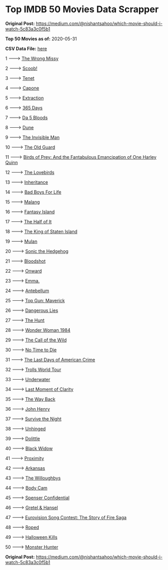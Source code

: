 # Top IMDB 50 Movies Data Scrapper

**Original Post:** https://medium.com/@nishantsahoo/which-movie-should-i-watch-5c83a3c0f5b1

**Top 50 Movies as of:** 2020-05-31

**CSV Data File:** [here](/Data/data.csv)

1 ---> [The Wrong Missy](https://www.imdb.com/title/tt9619798/?ref_=adv_li_tt)

2 ---> [Scoob!](https://www.imdb.com/title/tt3152592/?ref_=adv_li_tt)

3 ---> [Tenet](https://www.imdb.com/title/tt6723592/?ref_=adv_li_tt)

4 ---> [Capone](https://www.imdb.com/title/tt6199572/?ref_=adv_li_tt)

5 ---> [Extraction](https://www.imdb.com/title/tt8936646/?ref_=adv_li_tt)

6 ---> [365 Days](https://www.imdb.com/title/tt10886166/?ref_=adv_li_tt)

7 ---> [Da 5 Bloods](https://www.imdb.com/title/tt9777644/?ref_=adv_li_tt)

8 ---> [Dune](https://www.imdb.com/title/tt1160419/?ref_=adv_li_tt)

9 ---> [The Invisible Man](https://www.imdb.com/title/tt1051906/?ref_=adv_li_tt)

10 ---> [The Old Guard](https://www.imdb.com/title/tt7556122/?ref_=adv_li_tt)

11 ---> [Birds of Prey: And the Fantabulous Emancipation of One Harley Quinn](https://www.imdb.com/title/tt7713068/?ref_=adv_li_tt)

12 ---> [The Lovebirds](https://www.imdb.com/title/tt8851668/?ref_=adv_li_tt)

13 ---> [Inheritance](https://www.imdb.com/title/tt7923220/?ref_=adv_li_tt)

14 ---> [Bad Boys For Life](https://www.imdb.com/title/tt1502397/?ref_=adv_li_tt)

15 ---> [Malang](https://www.imdb.com/title/tt9877170/?ref_=adv_li_tt)

16 ---> [Fantasy Island](https://www.imdb.com/title/tt0983946/?ref_=adv_li_tt)

17 ---> [The Half of It](https://www.imdb.com/title/tt9683478/?ref_=adv_li_tt)

18 ---> [The King of Staten Island](https://www.imdb.com/title/tt9686708/?ref_=adv_li_tt)

19 ---> [Mulan](https://www.imdb.com/title/tt4566758/?ref_=adv_li_tt)

20 ---> [Sonic the Hedgehog](https://www.imdb.com/title/tt3794354/?ref_=adv_li_tt)

21 ---> [Bloodshot](https://www.imdb.com/title/tt1634106/?ref_=adv_li_tt)

22 ---> [Onward](https://www.imdb.com/title/tt7146812/?ref_=adv_li_tt)

23 ---> [Emma.](https://www.imdb.com/title/tt9214832/?ref_=adv_li_tt)

24 ---> [Antebellum](https://www.imdb.com/title/tt10065694/?ref_=adv_li_tt)

25 ---> [Top Gun: Maverick](https://www.imdb.com/title/tt1745960/?ref_=adv_li_tt)

26 ---> [Dangerous Lies](https://www.imdb.com/title/tt10183816/?ref_=adv_li_tt)

27 ---> [The Hunt](https://www.imdb.com/title/tt8244784/?ref_=adv_li_tt)

28 ---> [Wonder Woman 1984](https://www.imdb.com/title/tt7126948/?ref_=adv_li_tt)

29 ---> [The Call of the Wild](https://www.imdb.com/title/tt7504726/?ref_=adv_li_tt)

30 ---> [No Time to Die](https://www.imdb.com/title/tt2382320/?ref_=adv_li_tt)

31 ---> [The Last Days of American Crime](https://www.imdb.com/title/tt1552211/?ref_=adv_li_tt)

32 ---> [Trolls World Tour](https://www.imdb.com/title/tt6587640/?ref_=adv_li_tt)

33 ---> [Underwater](https://www.imdb.com/title/tt5774060/?ref_=adv_li_tt)

34 ---> [Last Moment of Clarity](https://www.imdb.com/title/tt1929297/?ref_=adv_li_tt)

35 ---> [The Way Back](https://www.imdb.com/title/tt8544498/?ref_=adv_li_tt)

36 ---> [John Henry](https://www.imdb.com/title/tt8170298/?ref_=adv_li_tt)

37 ---> [Survive the Night](https://www.imdb.com/title/tt10303324/?ref_=adv_li_tt)

38 ---> [Unhinged](https://www.imdb.com/title/tt10059518/?ref_=adv_li_tt)

39 ---> [Dolittle](https://www.imdb.com/title/tt6673612/?ref_=adv_li_tt)

40 ---> [Black Widow](https://www.imdb.com/title/tt3480822/?ref_=adv_li_tt)

41 ---> [Proximity](https://www.imdb.com/title/tt8718300/?ref_=adv_li_tt)

42 ---> [Arkansas](https://www.imdb.com/title/tt9139586/?ref_=adv_li_tt)

43 ---> [The Willoughbys](https://www.imdb.com/title/tt5206260/?ref_=adv_li_tt)

44 ---> [Body Cam](https://www.imdb.com/title/tt8179024/?ref_=adv_li_tt)

45 ---> [Spenser Confidential](https://www.imdb.com/title/tt8629748/?ref_=adv_li_tt)

46 ---> [Gretel & Hansel](https://www.imdb.com/title/tt9086228/?ref_=adv_li_tt)

47 ---> [Eurovision Song Contest: The Story of Fire Saga](https://www.imdb.com/title/tt8580274/?ref_=adv_li_tt)

48 ---> [Roped](https://www.imdb.com/title/tt8523028/?ref_=adv_li_tt)

49 ---> [Halloween Kills](https://www.imdb.com/title/tt10665338/?ref_=adv_li_tt)

50 ---> [Monster Hunter](https://www.imdb.com/title/tt6475714/?ref_=adv_li_tt)

**Original Post:** https://medium.com/@nishantsahoo/which-movie-should-i-watch-5c83a3c0f5b1
